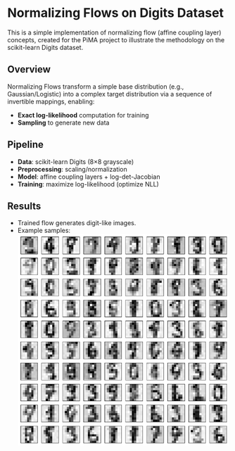 # Normalizing Flows on Digits Dataset

This is a simple implementation of normalizing flow (affine coupling layer) concepts, created for the PiMA project to illustrate the methodology on the scikit-learn Digits dataset. 

## Overview
Normalizing Flows transform a simple base distribution (e.g., Gaussian/Logistic) into a complex target distribution via a sequence of invertible mappings, enabling:
- **Exact log-likelihood** computation for training
- **Sampling** to generate new data

## Pipeline
- **Data**: scikit-learn Digits (8×8 grayscale)
- **Preprocessing**: scaling/normalization
- **Model**: affine coupling layers + log-det-Jacobian
- **Training**: maximize log-likelihood (optimize NLL)

## Results
- Trained flow generates digit-like images.
- Example samples:
![Generated digits](generated_digits.png)
